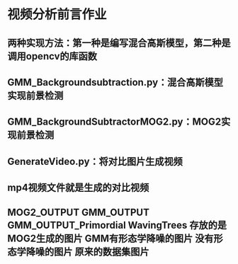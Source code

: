# 视频分析前言作业
## 两种实现方法：第一种是编写混合高斯模型，第二种是调用opencv的库函数
## GMM_Backgroundsubtraction.py：混合高斯模型实现前景检测
## GMM_BackgroundSubtractorMOG2.py：MOG2实现前景检测
## GenerateVideo.py：将对比图片生成视频
## mp4视频文件就是生成的对比视频
## MOG2_OUTPUT GMM_OUTPUT GMM_OUTPUT_Primordial WavingTrees 存放的是MOG2生成的图片 GMM有形态学降噪的图片 没有形态学降噪的图片 原来的数据集图片
